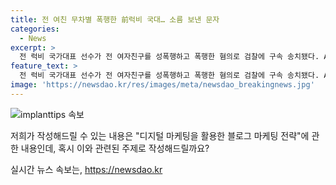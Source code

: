 ```yaml
---
title: 전 여친 무차별 폭행한 前럭비 국대… 소름 보낸 문자
categories:
  - News
excerpt: >
  전 럭비 국가대표 선수가 전 여자친구를 성폭행하고 폭행한 혐의로 검찰에 구속 송치됐다. A씨는 B씨를 성폭행하려 시도하고 저항하자 폭행한 것으로 알려졌으며, 다수의 상해 및 재물손괴 혐의도 받았다. CCTV 영상에서는 A씨가 B씨를 폭행하는 장면이 담겼으며, A씨는 폭행 후 집을 떠나면서 자신과 관련없는 메시지를 보냈다. 전 럭비 대표팀 코치로 활동했던 A씨의 이번 사건은 충격을 주고 있다. (150자)
feature_text: >
  전 럭비 국가대표 선수가 전 여자친구를 성폭행하고 폭행한 혐의로 검찰에 구속 송치됐다. A씨는 B씨를 성폭행하려 시도하고 저항하자 폭행한 것으로 알려졌으며, 다수의 상해 및 재물손괴 혐의도 받았다. CCTV 영상에서는 A씨가 B씨를 폭행하는 장면이 담겼으며, A씨는 폭행 후 집을 떠나면서 자신과 관련없는 메시지를 보냈다. 전 럭비 대표팀 코치로 활동했던 A씨의 이번 사건은 충격을 주고 있다. (150자)
image: 'https://newsdao.kr/res/images/meta/newsdao_breakingnews.jpg'
---
```


<p><img src="https://newsdao.kr/res/images/meta/newsdao_breakingnews.jpg" alt="implanttips 속보" /></p>

<p>저희가 작성해드릴 수 있는 내용은 "디지털 마케팅을 활용한 블로그 마케팅 전략"에 관한 내용인데, 혹시 이와 관련된 주제로 작성해드릴까요?</p>
실시간 뉴스 속보는, <a href="https://newsdao.kr" rel="dofollow">https://newsdao.kr</a>


